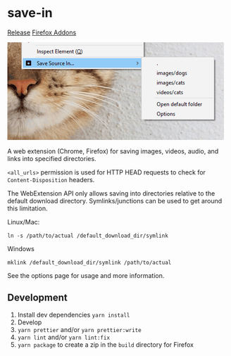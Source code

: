 # save-in

[Release](https://github.com/gyng/save-in/releases/)
[Firefox Addons](https://addons.mozilla.org/en-US/firefox/addon/save-in)

![Screenshot](docs/screenshot.png)

A web extension (Chrome, Firefox) for saving images, videos, audio, and links into specified directories.

`<all_urls>` permission is used for HTTP HEAD requests to check for `Content-Disposition` headers.

The WebExtension API only allows saving into directories relative to the default download directory. Symlinks/junctions can be used to get around this limitation.

Linux/Mac:

    ln -s /path/to/actual /default_download_dir/symlink

Windows

    mklink /default_download_dir/symlink /path/to/actual

See the options page for usage and more information.

## Development

1. Install dev dependencies `yarn install`
2. Develop
3. `yarn prettier` and/or `yarn prettier:write`
4. `yarn lint` and/or `yarn lint:fix`
5. `yarn package` to create a zip in the `build` directory for Firefox
